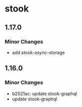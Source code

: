 # stook

## 1.17.0

### Minor Changes

- add stook-async-storage

## 1.16.0

### Minor Changes

- b2521ac: update stook-graphql
- update stook-graphql

